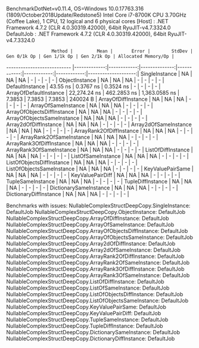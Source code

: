 
BenchmarkDotNet=v0.11.4, OS=Windows 10.0.17763.316 (1809/October2018Update/Redstone5)
Intel Core i7-8700K CPU 3.70GHz (Coffee Lake), 1 CPU, 12 logical and 6 physical cores
  [Host]     : .NET Framework 4.7.2 (CLR 4.0.30319.42000), 64bit RyuJIT-v4.7.3324.0
  DefaultJob : .NET Framework 4.7.2 (CLR 4.0.30319.42000), 64bit RyuJIT-v4.7.3324.0


                     Method |         Mean |       Error |        StdDev | Gen 0/1k Op | Gen 1/1k Op | Gen 2/1k Op | Allocated Memory/Op |
--------------------------- |-------------:|------------:|--------------:|------------:|------------:|------------:|--------------------:|
             SingleInstance |           NA |          NA |            NA |           - |           - |           - |                   - |
             ObjectInstance |           NA |          NA |            NA |           - |           - |           - |                   - |
            DefaultInstance |     43.55 ns |   0.3767 ns |     0.3524 ns |           - |           - |           - |                   - |
     ArrayOfDefaultInstance | 22,274.24 ns | 462.2853 ns | 1,363.0585 ns |      7.3853 |      7.3853 |      7.3853 |            240024 B |
        ArrayOfDiffInstance |           NA |          NA |            NA |           - |           - |           - |                   - |
        ArrayOfSameInstance |           NA |          NA |            NA |           - |           - |           - |                   - |
 ArrayOfObjectsDiffInstance |           NA |          NA |            NA |           - |           - |           - |                   - |
 ArrayOfObjectsSameInstance |           NA |          NA |            NA |           - |           - |           - |                   - |
      Array2dOfDiffInstance |           NA |          NA |            NA |           - |           - |           - |                   - |
      Array2dOfSameInstance |           NA |          NA |            NA |           - |           - |           - |                   - |
   ArrayRank2OfDiffInstance |           NA |          NA |            NA |           - |           - |           - |                   - |
   ArrayRank2OfSameInstance |           NA |          NA |            NA |           - |           - |           - |                   - |
   ArrayRank3OfDiffInstance |           NA |          NA |            NA |           - |           - |           - |                   - |
   ArrayRank3OfSameInstance |           NA |          NA |            NA |           - |           - |           - |                   - |
         ListOfDiffInstance |           NA |          NA |            NA |           - |           - |           - |                   - |
         ListOfSameInstance |           NA |          NA |            NA |           - |           - |           - |                   - |
  ListOfObjectsDiffInstance |           NA |          NA |            NA |           - |           - |           - |                   - |
  ListOfObjectsSameInstance |           NA |          NA |            NA |           - |           - |           - |                   - |
           KeyValuePairSame |           NA |          NA |            NA |           - |           - |           - |                   - |
           KeyValuePairDiff |           NA |          NA |            NA |           - |           - |           - |                   - |
          TupleSameInstance |           NA |          NA |            NA |           - |           - |           - |                   - |
          TupleDiffInstance |           NA |          NA |            NA |           - |           - |           - |                   - |
     DictionarySameInstance |           NA |          NA |            NA |           - |           - |           - |                   - |
     DictionaryDiffInstance |           NA |          NA |            NA |           - |           - |           - |                   - |

Benchmarks with issues:
  NullableComplexStructDeepCopy.SingleInstance: DefaultJob
  NullableComplexStructDeepCopy.ObjectInstance: DefaultJob
  NullableComplexStructDeepCopy.ArrayOfDiffInstance: DefaultJob
  NullableComplexStructDeepCopy.ArrayOfSameInstance: DefaultJob
  NullableComplexStructDeepCopy.ArrayOfObjectsDiffInstance: DefaultJob
  NullableComplexStructDeepCopy.ArrayOfObjectsSameInstance: DefaultJob
  NullableComplexStructDeepCopy.Array2dOfDiffInstance: DefaultJob
  NullableComplexStructDeepCopy.Array2dOfSameInstance: DefaultJob
  NullableComplexStructDeepCopy.ArrayRank2OfDiffInstance: DefaultJob
  NullableComplexStructDeepCopy.ArrayRank2OfSameInstance: DefaultJob
  NullableComplexStructDeepCopy.ArrayRank3OfDiffInstance: DefaultJob
  NullableComplexStructDeepCopy.ArrayRank3OfSameInstance: DefaultJob
  NullableComplexStructDeepCopy.ListOfDiffInstance: DefaultJob
  NullableComplexStructDeepCopy.ListOfSameInstance: DefaultJob
  NullableComplexStructDeepCopy.ListOfObjectsDiffInstance: DefaultJob
  NullableComplexStructDeepCopy.ListOfObjectsSameInstance: DefaultJob
  NullableComplexStructDeepCopy.KeyValuePairSame: DefaultJob
  NullableComplexStructDeepCopy.KeyValuePairDiff: DefaultJob
  NullableComplexStructDeepCopy.TupleSameInstance: DefaultJob
  NullableComplexStructDeepCopy.TupleDiffInstance: DefaultJob
  NullableComplexStructDeepCopy.DictionarySameInstance: DefaultJob
  NullableComplexStructDeepCopy.DictionaryDiffInstance: DefaultJob
